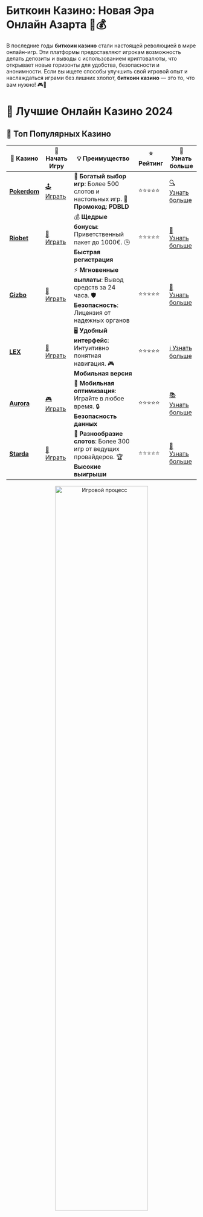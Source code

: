 # **Биткоин Казино**: Новая Эра Онлайн Азарта 🚀💰

В последние годы **биткоин казино** стали настоящей революцией в мире онлайн-игр. Эти платформы предоставляют игрокам возможность делать депозиты и выводы с использованием криптовалюты, что открывает новые горизонты для удобства, безопасности и анонимности. Если вы ищете способы улучшить свой игровой опыт и наслаждаться играми без лишних хлопот, **биткоин казино** — это то, что вам нужно! 🎮🤑

# 🎰 Лучшие Онлайн Казино 2024

## 🌟 Топ Популярных Казино

| 🎲 **Казино** | 🔗 **Начать Игру** | 💡 **Преимущество** | ⭐ **Рейтинг** | 🔗 **Узнать больше** |
|--------------|---------------------|---------------------|----------------|----------------------|
| [**Pokerdom**](https://brandplay.link/4k77v2yx) | [🕹️ Играть](https://brandplay.link/4k77v2yx) | 🎉 **Богатый выбор игр**: Более 500 слотов и настольных игр. 🎁 **Промокод**: **PDBLD** | ⭐⭐⭐⭐⭐ | [🔍 Узнать больше](https://brandplay.link/4k77v2yx) |
| [**Riobet**](https://brandplay.link/7xBLTPyj) | [🎰 Играть](https://brandplay.link/7xBLTPyj) | 💰 **Щедрые бонусы**: Приветственный пакет до 1000€. 🕒 **Быстрая регистрация** | ⭐⭐⭐⭐⭐ | [📖 Узнать больше](https://brandplay.link/7xBLTPyj) |
| [**Gizbo**](https://brandplay.link/bprXw4YV) | [🎲 Играть](https://brandplay.link/bprXw4YV) | ⚡ **Мгновенные выплаты**: Вывод средств за 24 часа. 🛡️ **Безопасность**: Лицензия от надежных органов | ⭐⭐⭐⭐⭐ | [📝 Узнать больше](https://brandplay.link/bprXw4YV) |
| [**LEX**](https://brandplay.link/zW4hdDFV) | [🤑 Играть](https://brandplay.link/zW4hdDFV) | 🖥️ **Удобный интерфейс**: Интуитивно понятная навигация. 🎮 **Мобильная версия** | ⭐⭐⭐⭐⭐ | [ℹ️ Узнать больше](https://brandplay.link/zW4hdDFV) |
| [**Aurora**](https://10trafic-stat2.com/click/668546556bcc6313411604bd/6766/13032/subaccount) | [🎮 Играть](https://10trafic-stat2.com/click/668546556bcc6313411604bd/6766/13032/subaccount) | 📱 **Мобильная оптимизация**: Играйте в любое время. 🔒 **Безопасность данных** | ⭐⭐⭐⭐⭐ | [📚 Узнать больше](https://10trafic-stat2.com/click/668546556bcc6313411604bd/6766/13032/subaccount) |
| [**Starda**](https://brandplay.link/fB7xwRFL) | [🎯 Играть](https://brandplay.link/fB7xwRFL) | 🎰 **Разнообразие слотов**: Более 300 игр от ведущих провайдеров. 🏆 **Высокие выигрыши** | ⭐⭐⭐⭐⭐ | [🔎 Узнать больше](https://brandplay.link/fB7xwRFL) |

<div align="center">
    <img src="https://i.pinimg.com/originals/87/9e/b9/879eb9354dd0699582408b68f2e253b2.gif" alt="Игровой процесс" width="70%">
</div>

## 💎 Лучшие Бонусы и Акции

| 🎲 **Казино** | 🔗 **Начать Игру** | 💡 **Преимущество** | ⭐ **Рейтинг** | 🔗 **Узнать больше** |
|--------------|---------------------|---------------------|----------------|----------------------|
| [**Kometa**](https://brandplay.link/8ZymQJV8) | [🎰 Играть](https://brandplay.link/8ZymQJV8) | 🎁 **Эксклюзивные бонусы**: Регулярные акции и промо. 🔄 **Программы лояльности** | ⭐⭐⭐⭐☆ | [🔍 Узнать больше](https://brandplay.link/8ZymQJV8) |
| [**R7**](https://brandplay.link/bMd3Yjsw) | [🕹️ Играть](https://brandplay.link/bMd3Yjsw) | 🕒 **Круглосуточная поддержка**: Всегда на связи. 💸 **Высокие лимиты** | ⭐⭐⭐⭐☆ | [📖 Узнать больше](https://brandplay.link/bMd3Yjsw) |
| [**7K**](https://brandplay.link/BvQyFShp) | [🎲 Играть](https://brandplay.link/BvQyFShp) | 🌟 **Эксклюзивные бонусы**: Только для VIP игроков. 🎉 **Сезонные акции** | ⭐⭐⭐⭐☆ | [📝 Узнать больше](https://brandplay.link/BvQyFShp) |
| [**Kent**](https://brandplay.link/Fv2WP3js) | [🤑 Играть](https://brandplay.link/Fv2WP3js) | 📈 **Высокий RTP**: Более 98%. 💼 **Профессиональная поддержка** | ⭐⭐⭐⭐☆ | [ℹ️ Узнать больше](https://brandplay.link/Fv2WP3js) |
| [**1Xslots**](https://brandplay.link/hSB1khtr) | [🎮 Играть](https://brandplay.link/hSB1khtr) | 🎉 **Множество акций**: Еженедельные бонусы и турниры. 🛡️ **Безопасность** | ⭐⭐⭐⭐☆ | [📚 Узнать больше](https://brandplay.link/hSB1khtr) |
| [**Gama**](https://brandplay.link/j6NMKsDz) | [🎯 Играть](https://brandplay.link/j6NMKsDz) | 🔍 **Интуитивный интерфейс**: Легкость использования. 🏅 **Престижные турниры** | ⭐⭐⭐⭐☆ | [🔎 Узнать больше](https://brandplay.link/j6NMKsDz) |

<div align="center">
    <img src="https://i.pinimg.com/originals/87/9e/b9/879eb9354dd0699582408b68f2e253b2.gif" alt="Игровой процесс" width="70%">
</div>

## 🚀 Быстрые Выигрыши и Поддержка

| 🎲 **Казино** | 🔗 **Начать Игру** | 💡 **Преимущество** | ⭐ **Рейтинг** | 🔗 **Узнать больше** |
|--------------|---------------------|---------------------|----------------|----------------------|
| [**Onion**](https://brandplay.link/zBGRVpQ9) | [🎰 Играть](https://brandplay.link/zBGRVpQ9) | 🤑 **Низкие ставки**: Идеально для начинающих. 🔄 **Быстрые выводы** | ⭐⭐⭐⭐☆ | [🔍 Узнать больше](https://brandplay.link/zBGRVpQ9) |
| [**Чемпион**](https://temon-gter.cfd/go/lRq?p80412p304504pcc44t17455) | [🕹️ Играть](https://temon-gter.cfd/go/lRq?p80412p304504pcc44t17455) | 🏅 **Лояльная программа**: Награды за активность. 🎁 **Ежемесячные бонусы** | ⭐⭐⭐⭐☆ | [📖 Узнать больше](https://temon-gter.cfd/go/lRq?p80412p304504pcc44t17455) |
| [**Vavada**](https://vavadapartner.pro/?promo=ea5c9275-6854-4505-94fc-95ab18221945-linkb2) | [🎲 Играть](https://vavadapartner.pro/?promo=ea5c9275-6854-4505-94fc-95ab18221945-linkb2) | 🚀 **Быстрая регистрация**: Начните играть мгновенно. 🔐 **Безопасные транзакции** | ⭐⭐⭐⭐☆ | [📝 Узнать больше](https://vavadapartner.pro/?promo=ea5c9275-6854-4505-94fc-95ab18221945-linkb2) |
| [**Friends**](https://gofriends.kim/linkb2) | [🤑 Играть](https://gofriends.kim/linkb2) | 🤝 **Социальные игры**: Играйте с друзьями. 🌐 **Мультиплатформенность** | ⭐⭐⭐⭐☆ | [ℹ️ Узнать больше](https://gofriends.kim/linkb2) |
| [**1WIN**](https://brandplay.link/smXVpBbG) | [🎮 Играть](https://brandplay.link/smXVpBbG) | 🏆 **Спортивные ставки**: Широкий выбор видов спорта. 💵 **Высокие коэффициенты** | ⭐⭐⭐⭐☆ | [📚 Узнать больше](https://brandplay.link/smXVpBbG) |
| [**Drip**](https://drp-ircp01.com/c07e6a3db) | [🎯 Играть](https://drp-ircp01.com/c07e6a3db) | 🌐 **Инновационные игры**: Новейшие игровые технологии. 🛡️ **Высокая безопасность** | ⭐⭐⭐⭐☆ | [🔎 Узнать больше](https://drp-ircp01.com/c07e6a3db) |
| [**JoyCasino**](https://rpc30.call2me.pro/?/ru/registration?apkpop=0&partner=p24970p3291217pc98f) | [🎰 Играть](https://rpc30.call2me.pro/?/ru/registration?apkpop=0&partner=p24970p3291217pc98f) | 🎁 **Приятные бонусы**: Ежедневные акции и подарки. 🕹️ **Разнообразие игр** | ⭐⭐⭐⭐☆ | [🔍 Узнать больше](https://rpc30.call2me.pro/?/ru/registration?apkpop=0&partner=p24970p3291217pc98f) |

<div align="center">
    <img src="https://i.pinimg.com/originals/87/9e/b9/879eb9354dd0699582408b68f2e253b2.gif" alt="Игровой процесс" width="70%">
</div>
---

✨ **Выбирайте лучшее казино для себя и наслаждайтесь игрой! Удачи!** ✨
![Биткоин Казино](https://i.pinimg.com/originals/a9/29/6e/a9296ea1cf6a7c20a985e593451f0323.png)

### Что Такое **Биткоин Казино**? 🪙🎰

**Биткоин казино** — это онлайн-казино, которое принимает **биткойн** (BTC) как основной способ оплаты. Эти платформы позволяют игрокам делать депозиты, ставки и выводы, используя криптовалюту, что обеспечивает быстрые транзакции, низкие комиссии и анонимность. С помощью биткойна игроки могут обойти многие ограничения традиционных методов оплаты и наслаждаться азартными играми без вмешательства банков или финансовых учреждений. 💳💸

Кроме того, такие казино предлагают анонимные транзакции, что делает их идеальным выбором для тех, кто ценит конфиденциальность. 🔒

### Преимущества **Биткоин Казино** 💡🔑

1. **Анонимность** 😎  
   Игроки, которые хотят сохранить свою конфиденциальность, могут наслаждаться анонимными транзакциями. Используя биткойн, не требуется предоставлять личные данные или банковскую информацию, что делает эти казино особенно привлекательными для пользователей, которые ценят свою приватность.

2. **Быстрые Транзакции** ⚡💰  
   С депозита до вывода средств — все операции с биткойнами происходят гораздо быстрее, чем с традиционными методами. Вы можете сделать депозит за несколько минут и моментально вывести свои выигрыши.

3. **Низкие Комиссии** 💸  
   В отличие от традиционных валют, использование криптовалюты в казино снижает затраты на транзакции. Часто **биткоин казино** предлагают более выгодные условия по сравнению с казино, использующими стандартные методы оплаты.

4. **Глобальный Доступ** 🌍  
   Благодаря криптовалютам **биткоин казино** доступны для игроков со всего мира, независимо от местных валютных ограничений. Это позволяет вам играть в любимые игры с удобным способом оплаты, не беспокоясь о проблемах с валютой или ограничениях по регионам.

5. **Прозрачность и Безопасность** 🔒  
   Многие **биткоин казино** используют технологию **блокчейн**, которая обеспечивает прозрачность всех транзакций и делает их безопасными от манипуляций. Каждая ставка и каждый вывод фиксируются в цепочке блоков, что значительно повышает доверие пользователей.

### Топ-5 **Биткоин Казино** для Игры с Криптовалютой 🏅💎

1. **Cloudbet** 🌥️  
   Одно из самых популярных **биткоин казино**, предлагающее широкую линейку игр, от слотов до спортивных ставок. Cloudbet предоставляет пользователям высокую безопасность, отличную поддержку и быстрые транзакции.

2. **FortuneJack** 🍀  
   Это казино отличается большим выбором игр, поддержкой множества криптовалют и отличной репутацией на рынке. FortuneJack также предлагает щедрые бонусы для новичков и регулярно устраивает акции.

3. **BitStarz** ⭐  
   Одно из ведущих **биткоин казино**, которое славится своим быстрым выводом средств, высокой репутацией и отличной коллекцией игр от известных провайдеров. BitStarz предлагает игрокам удобный интерфейс и множество бонусов.

4. **1xBit** 🏆  
   Это казино предлагает уникальные условия для игроков, которые используют криптовалюты. 1xBit имеет огромное количество игр, спортивных ставок и других азартных развлечений, а также предлагает крупные бонусы и акции.

5. **Stake** 🏅  
   Stake — это **биткоин казино** с простым интерфейсом и отличной поддержкой клиентов. Это платформа, где можно наслаждаться слоты, настольными играми и живыми казино, используя биткойн и другие криптовалюты.

### Как Начать Играть в **Биткоин Казино**? 🏁

1. **Создайте Кошелек для Биткойнов** 💼  
   Чтобы начать играть в **биткоин казино**, вам нужно создать криптовалютный кошелек. Существует множество вариантов, таких как **Blockchain Wallet** или **Exodus**, которые позволяют вам хранить свои биткойны безопасно и удобно.

2. **Пополните Кошелек Биткойнами** ⛽  
   После того как вы создали кошелек, вам нужно купить биткойны через биржи или у других пользователей. С помощью сервисов, таких как **Binance** или **Coinbase**, вы можете обменивать фиатные деньги на криптовалюту.

3. **Выберите Казино и Зарегистрируйтесь** 📝  
   Теперь выберите одно из **биткоин казино**, зарегистрируйтесь и пополните счет с помощью биткойнов. Большинство казино имеют удобные интерфейсы и быстрые способы депозита и вывода средств.

4. **Играй и Выигрывай!** 🎮💸  
   После пополнения счета вы можете начать играть в любимые игры, будь то слоты, покер, рулетка или спортивные ставки. Помните, что в криптовалютных казино часто предлагаются бонусы, фриспины и акции для новых игроков.

### Заключение: Почему Стоит Выбрать **Биткоин Казино**? 🌟🎰

**Биткоин казино** открывают новые возможности для азартных игроков, предлагая безопасные, анонимные и удобные способы игры. Эти платформы позволяют играть с высокой степенью конфиденциальности, обеспечивая быстрые транзакции и низкие комиссии.

Если вы хотите наслаждаться азартом без лишних хлопот, **биткоин казино** — это идеальный выбор для вас! 🚀🎉
